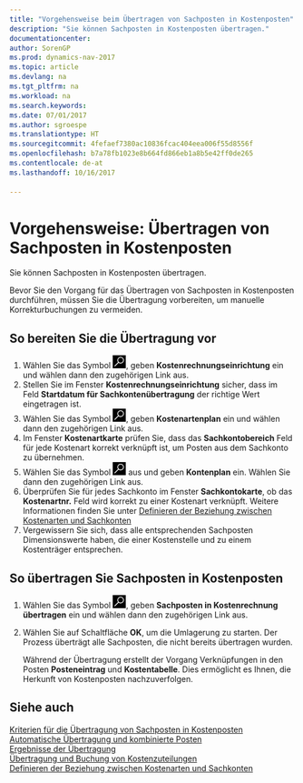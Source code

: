 ```yaml
---
title: "Vorgehensweise beim Übertragen von Sachposten in Kostenposten"
description: "Sie können Sachposten in Kostenposten übertragen."
documentationcenter: 
author: SorenGP
ms.prod: dynamics-nav-2017
ms.topic: article
ms.devlang: na
ms.tgt_pltfrm: na
ms.workload: na
ms.search.keywords: 
ms.date: 07/01/2017
ms.author: sgroespe
ms.translationtype: HT
ms.sourcegitcommit: 4fefaef7380ac10836fcac404eea006f55d8556f
ms.openlocfilehash: b7a78fb1023e8b664fd866eb1a8b5e42ff0de265
ms.contentlocale: de-at
ms.lasthandoff: 10/16/2017

---
```

# <a name="how-to-transfer-general-ledger-entries-to-cost-entries"></a>Vorgehensweise: Übertragen von Sachposten in Kostenposten
Sie können Sachposten in Kostenposten übertragen.  

Bevor Sie den Vorgang für das Übertragen von Sachposten in Kostenposten durchführen, müssen Sie die Übertragung vorbereiten, um manuelle Korrekturbuchungen zu vermeiden.  

## <a name="to-prepare-the-transfer"></a>So bereiten Sie die Übertragung vor  

1.  Wählen Sie das Symbol ![Nach Seite oder Bericht suchen](media/ui-search/search_small.png "Symbol Nach Seite oder Bericht suchen"), geben **Kostenrechnungseinrichtung** ein und wählen dann den zugehörigen Link aus.  
2.  Stellen Sie im Fenster **Kostenrechnungseinrichtung** sicher, dass im Feld **Startdatum für Sachkontenübertragung** der richtige Wert eingetragen ist.  
3.  Wählen Sie das Symbol ![Nach Seite oder Bericht suchen](media/ui-search/search_small.png "Symbol Nach Seite oder Bericht suchen"), geben **Kostenartenplan** ein und wählen dann den zugehörigen Link aus.  
4.  Im Fenster **Kostenartkarte** prüfen Sie, dass das **Sachkontobereich** Feld für jede Kostenart korrekt verknüpft ist, um Posten aus dem Sachkonto zu übernehmen.  
5.  Wählen Sie das Symbol ![Nach Seite oder Bericht suchen](media/ui-search/search_small.png "Nach Seite oder Bericht suchen") aus und geben **Kontenplan** ein. Wählen Sie dann den zugehörigen Link aus.  
6.  Überprüfen Sie für jedes Sachkonto im Fenster **Sachkontokarte**, ob das **Kostenartnr.** Feld wird korrekt zu einer Kostenart verknüpft. Weitere Informationen finden Sie unter [Definieren der Beziehung zwischen Kostenarten und Sachkonten](finance-defining-the-relationship-between-cost-types-and-general-ledger-accounts.md)  
7.  Vergewissern Sie sich, dass alle entsprechenden Sachposten Dimensionswerte haben, die einer Kostenstelle und zu einem Kostenträger entsprechen.  

## <a name="to-transfer-general-ledger-entries-to-cost-entries"></a>So übertragen Sie Sachposten in Kostenposten  
1.  Wählen Sie das Symbol ![Nach Seite oder Bericht suchen](media/ui-search/search_small.png "Symbol Nach Seite oder Bericht suchen"), geben **Sachposten in Kostenrechnung übertragen** ein und wählen dann den zugehörigen Link aus.  
2.  Wählen Sie auf Schaltfläche **OK**, um die Umlagerung zu starten. Der Prozess überträgt alle Sachposten, die nicht bereits übertragen wurden.  

    Während der Übertragung erstellt der Vorgang Verknüpfungen in den Posten **Posteneintrag** und **Kostentabelle**. Dies ermöglicht es Ihnen, die Herkunft von Kostenposten nachzuverfolgen.  

## <a name="see-also"></a>Siehe auch  
 [Kriterien für die Übertragung von Sachposten in Kostenposten](finance-criteria-for-transferring-general-ledger-entries-to-cost-entries.md)   
 [Automatische Übertragung und kombinierte Posten](finance-automatic-transfer-combined-entries.md)   
 [Ergebnisse der Übertragung](finance-results-of-the-transfer.md)   
 [Übertragung und Buchung von Kostenzuteilungen](finance-transfer-and-post-cost-entries.md)   
 [Definieren der Beziehung zwischen Kostenarten und Sachkonten](finance-defining-the-relationship-between-cost-types-and-general-ledger-accounts.md)   

